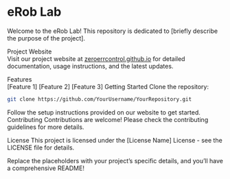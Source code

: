 # eRob Lab
Welcome to the eRob Lab! This repository is dedicated to [briefly describe the purpose of the project].  
  
Project Website  
Visit our project website at [zeroerrcontrol.github.io](https://zeroerrcontrol.github.io/) for detailed documentation, usage instructions, and the latest updates.
  
Features  
[Feature 1]
[Feature 2]
[Feature 3]
Getting Started
Clone the repository:  
```bash
git clone https://github.com/YourUsername/YourRepository.git
```
  
Follow the setup instructions provided on our website to get started.
Contributing
Contributions are welcome! Please check the contributing guidelines for more details.

License
This project is licensed under the [License Name] License - see the LICENSE file for details.

Replace the placeholders with your project’s specific details, and you’ll have a comprehensive README!
 
 
